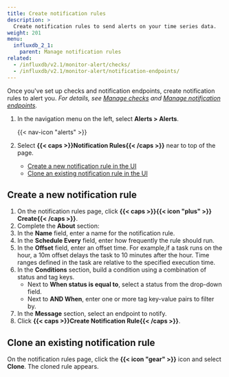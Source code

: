 ```yaml
---
title: Create notification rules
description: >
  Create notification rules to send alerts on your time series data.
weight: 201
menu:
  influxdb_2_1:
    parent: Manage notification rules
related:
  - /influxdb/v2.1/monitor-alert/checks/
  - /influxdb/v2.1/monitor-alert/notification-endpoints/
---
```


Once you've set up checks and notification endpoints, create notification rules to alert you.
_For details, see [Manage checks](/influxdb/v2.1/monitor-alert/checks/) and
[Manage notification endpoints](/influxdb/v2.1/monitor-alert/notification-endpoints/)._


1. In the navigation menu on the left, select **Alerts > Alerts**.

    {{< nav-icon "alerts" >}}

2. Select **{{< caps >}}Notification Rules{{< /caps >}}** near to top of the page.

    - [Create a new notification rule in the UI](#create-a-new-notification-rule-in-the-ui)
    - [Clone an existing notification rule in the UI](#clone-an-existing-notification-rule-in-the-ui)

## Create a new notification rule

1. On the notification rules page, click **{{< caps >}}{{< icon "plus" >}} Create{{< /caps >}}**.
2. Complete the **About** section:
  1. In the **Name** field, enter a name for the notification rule.
  2. In the **Schedule Every** field, enter how frequently the rule should run.
  3. In the **Offset** field, enter an offset time. For example,if a task runs on the hour, a 10m offset delays the task to 10 minutes after the hour. Time ranges defined in the task are relative to the specified execution time.
3. In the **Conditions** section, build a condition using a combination of status and tag keys.
    - Next to **When status is equal to**, select a status from the drop-down field.
    - Next to **AND When**, enter one or more tag key-value pairs to filter by.
4. In the **Message** section, select an endpoint to notify.
5. Click **{{< caps >}}Create Notification Rule{{< /caps >}}**.

## Clone an existing notification rule

On the notification rules page, click the **{{< icon "gear" >}}** icon and select **Clone**.
The cloned rule appears.
